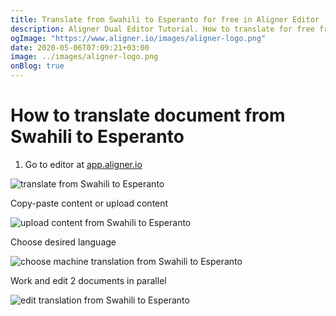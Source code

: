```yaml
---
title: Translate from Swahili to Esperanto for free in Aligner Editor
description: Aligner Dual Editor Tutorial. How to translate for free from Swahili to Esperanto. Aligner is multilingual document management platform. 
ogImage: "https://www.aligner.io/images/aligner-logo.png"
date: 2020-05-06T07:09:21+03:00
image: ../images/aligner-logo.png
onBlog: true
---
```


# How to translate document from Swahili to Esperanto

1. Go to editor at [app.aligner.io](https://app.aligner.io "Aligner App web page")

![translate from Swahili to Esperanto](../aligner-blank-editor.png "translate from Swahili to Esperanto")

Copy-paste content or upload content

![upload content from Swahili to Esperanto](../aligner-uploaded-document.png "upload content from Swahili to Esperanto")

Choose desired language

![choose machine translation from Swahili to Esperanto](../aligner-language-dropdown.png "choose machine translation from Swahili to Esperanto")

Work and edit 2 documents in parallel

![edit translation from Swahili to Esperanto](../aligner-double-sitded-editor.png "edit translation from Swahili to Esperanto")


